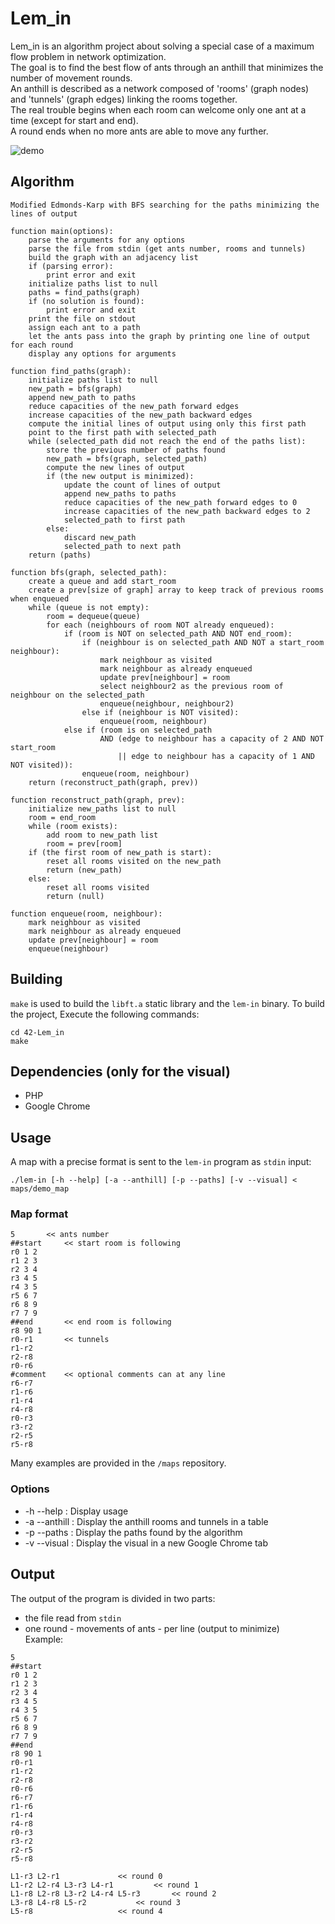 # Lem_in
Lem_in is an algorithm project about solving a special case of a maximum flow problem in network optimization.</br>
The goal is to find the best flow of ants through an anthill that minimizes the number of movement rounds.</br>
An anthill is described as a network composed of 'rooms' (graph nodes) and 'tunnels' (graph edges) linking the rooms together.</br>
The real trouble begins when each room can welcome only one ant at a time (except for start and end).</br>
A round ends when no more ants are able to move any further.

![demo](visual/lemin.gif)

## Algorithm
```
Modified Edmonds-Karp with BFS searching for the paths minimizing the lines of output

function main(options):
	parse the arguments for any options
	parse the file from stdin (get ants number, rooms and tunnels)
	build the graph with an adjacency list
	if (parsing error):
		print error and exit
	initialize paths list to null
	paths = find_paths(graph)
	if (no solution is found):
		print error and exit
	print the file on stdout
	assign each ant to a path
	let the ants pass into the graph by printing one line of output for each round
	display any options for arguments

function find_paths(graph):
	initialize paths list to null
	new_path = bfs(graph)
	append new_path to paths
	reduce capacities of the new_path forward edges
	increase capacities of the new_path backward edges
	compute the initial lines of output using only this first path
	point to the first path with selected_path
	while (selected_path did not reach the end of the paths list):
		store the previous number of paths found
		new_path = bfs(graph, selected_path)
		compute the new lines of output
		if (the new output is minimized):
			update the count of lines of output
			append new_paths to paths
			reduce capacities of the new_path forward edges to 0
			increase capacities of the new_path backward edges to 2
			selected_path to first path
		else:
			discard new_path
			selected_path to next path
	return (paths)

function bfs(graph, selected_path):
	create a queue and add start_room
	create a prev[size of graph] array to keep track of previous rooms when enqueued
	while (queue is not empty):
		room = dequeue(queue)
		for each (neighbours of room NOT already enqueued):
			if (room is NOT on selected_path AND NOT end_room):
				if (neighbour is on selected_path AND NOT a start_room neighbour):
					mark neighbour as visited
					mark neighbour as already enqueued
					update prev[neighbour] = room
					select neighbour2 as the previous room of neighbour on the selected_path
					enqueue(neighbour, neighbour2)
				else if (neighbour is NOT visited):
					enqueue(room, neighbour)
			else if (room is on selected_path
					AND (edge to neighbour has a capacity of 2 AND NOT start_room
						|| edge to neighbour has a capacity of 1 AND NOT visited)):
				enqueue(room, neighbour)
	return (reconstruct_path(graph, prev))

function reconstruct_path(graph, prev):
	initialize new_paths list to null
	room = end_room
	while (room exists):
		add room to new_path list
		room = prev[room]
	if (the first room of new_path is start):
		reset all rooms visited on the new_path
		return (new_path)
	else:
		reset all rooms visited
		return (null)

function enqueue(room, neighbour):
	mark neighbour as visited
	mark neighbour as already enqueued
	update prev[neighbour] = room
	enqueue(neighbour)
```

## Building
`make` is used to build the `libft.a` static library and the `lem-in` binary. To build the project, Execute the following commands:
```
cd 42-Lem_in
make
```
## Dependencies (only for the visual)
* PHP
* Google Chrome

## Usage
A map with a precise format is sent to the `lem-in` program as `stdin` input:
```
./lem-in [-h --help] [-a --anthill] [-p --paths] [-v --visual] < maps/demo_map
```
### Map format
```
5		<< ants number
##start		<< start room is following
r0 1 2
r1 2 3
r2 3 4
r3 4 5
r4 3 5
r5 6 7
r6 8 9
r7 7 9
##end		<< end room is following
r8 90 1
r0-r1		<< tunnels
r1-r2
r2-r8
r0-r6
#comment	<< optional comments can at any line
r6-r7
r1-r6
r1-r4
r4-r8
r0-r3
r3-r2
r2-r5
r5-r8
```
Many examples are provided in the `/maps` repository.

### Options
* -h --help : Display usage
* -a --anthill : Display the anthill rooms and tunnels in a table
* -p --paths : Display the paths found by the algorithm
* -v --visual : Display the visual in a new Google Chrome tab

## Output
The output of the program is divided in two parts:
* the file read from `stdin`
* one round - movements of ants - per line (output to minimize) </br>
Example:
```
5
##start
r0 1 2
r1 2 3
r2 3 4
r3 4 5
r4 3 5
r5 6 7
r6 8 9
r7 7 9
##end
r8 90 1
r0-r1
r1-r2
r2-r8
r0-r6
r6-r7
r1-r6
r1-r4
r4-r8
r0-r3
r3-r2
r2-r5
r5-r8

L1-r3 L2-r1				<< round 0
L1-r2 L2-r4 L3-r3 L4-r1			<< round 1
L1-r8 L2-r8 L3-r2 L4-r4 L5-r3		<< round 2
L3-r8 L4-r8 L5-r2			<< round 3
L5-r8					<< round 4
```
